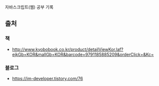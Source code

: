 자바스크립트(웹) 공부 기록

## 출처

### 책
- http://www.kyobobook.co.kr/product/detailViewKor.laf?ejkGb=KOR&mallGb=KOR&barcode=9791185885209&orderClick=&Kc=


### 블로그
- https://im-developer.tistory.com/76